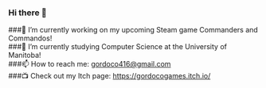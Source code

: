 ### Hi there 👋

###🔭 I’m currently working on my upcoming Steam game Commanders and Commandos!  
###🌱 I’m currently studying Computer Science at the University of Manitoba!  
###📫 How to reach me: gordoco416@gmail.com  
###📺 Check out my Itch page: https://gordocogames.itch.io/  

<!--
**Gordoco/Gordoco** is a ✨ _special_ ✨ repository because its `README.md` (this file) appears on your GitHub profile.

Here are some ideas to get you started:

- 🔭 I’m currently working on ...
- 🌱 I’m currently learning ...
- 👯 I’m looking to collaborate on ...
- 🤔 I’m looking for help with ...
- 💬 Ask me about ...
- 📫 How to reach me: ...
- 😄 Pronouns: ...
- ⚡ Fun fact: ...
-->
